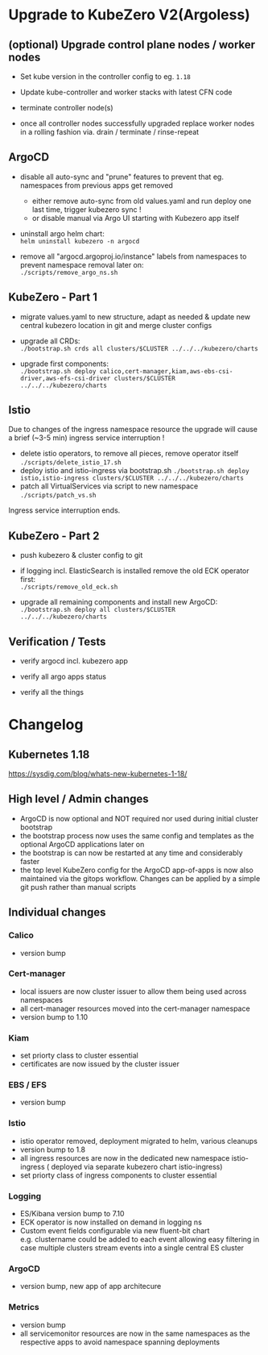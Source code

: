 # Upgrade to KubeZero V2(Argoless)

## (optional) Upgrade control plane nodes / worker nodes
- Set kube version in the controller config to eg. `1.18`  
- Update kube-controller and worker stacks with latest CFN code

- terminate controller node(s)
- once all controller nodes successfully upgraded replace worker nodes in a rolling fashion via. drain / terminate / rinse-repeat

## ArgoCD
- disable all auto-sync and "prune" features to prevent that eg. namespaces from previous apps get removed
  - either remove auto-sync from old values.yaml and run deploy one last time, trigger kubezero sync !
  - or disable manual via Argo UI starting with Kubezero app itself

- uninstall argo helm chart:  
`helm uninstall kubezero -n argocd`

- remove all "argocd.argoproj.io/instance" labels from namespaces to prevent namespace removal later on:  
  `./scripts/remove_argo_ns.sh`

## KubeZero - Part 1
- migrate values.yaml to new structure, adapt as needed
  & update new central kubezero location in git and merge cluster configs

- upgrade all CRDs:  
  `./bootstrap.sh crds all clusters/$CLUSTER ../../../kubezero/charts`

- upgrade first components:  
  `./bootstrap.sh deploy calico,cert-manager,kiam,aws-ebs-csi-driver,aws-efs-csi-driver clusters/$CLUSTER ../../../kubezero/charts`

## Istio
Due to changes of the ingress namespace resource the upgrade will cause a brief (~3-5 min) ingress service interruption !  

  - delete istio operators, to remove all pieces, remove operator itself
   `./scripts/delete_istio_17.sh`
  - deploy istio and istio-ingress via bootstrap.sh
  `./bootstrap.sh deploy istio,istio-ingress clusters/$CLUSTER ../../../kubezero/charts`
  - patch all VirtualServices via script to new namespace
  `./scripts/patch_vs.sh`

Ingress service interruption ends.

## KubeZero - Part 2

- push kubezero & cluster config to git

- if logging incl. ElasticSearch is installed remove the old ECK operator first:  
  `./scripts/remove_old_eck.sh`

- upgrade all remaining components and install new ArgoCD:  
  `./bootstrap.sh deploy all clusters/$CLUSTER ../../../kubezero/charts`

## Verification / Tests
- verify argocd incl. kubezero app
- verify all argo apps status

- verify all the things



# Changelog

## Kubernetes 1.18
https://sysdig.com/blog/whats-new-kubernetes-1-18/

## High level / Admin changes
- ArgoCD is now optional and NOT required nor used during initial cluster bootstrap
- the bootstrap process now uses the same config and templates as the optional ArgoCD applications later on
- the bootstrap is can now be restarted at any time and considerably faster
- the top level KubeZero config for the ArgoCD app-of-apps is now also maintained via the gitops workflow. Changes can be applied by a simple git push rather than manual scripts

## Individual changes

### Calico
- version bump

### Cert-manager
- local issuers are now cluster issuer to allow them being used across namespaces
- all cert-manager resources moved into the cert-manager namespace
- version bump to 1.10

### Kiam
- set priorty class to cluster essential
- certificates are now issued by the cluster issuer

### EBS / EFS
- version bump

### Istio
- istio operator removed, deployment migrated to helm, various cleanups
- version bump to 1.8
- all ingress resources are now in the dedicated new namespace istio-ingress ( deployed via separate kubezero chart istio-ingress)
- set priorty class of ingress components to cluster essential

### Logging
- ES/Kibana version bump to 7.10  
- ECK operator is now installed on demand in logging ns
- Custom event fields configurable via new fluent-bit chart    
  e.g. clustername could be added to each event allowing easy filtering in case multiple clusters stream events into a single central ES cluster

### ArgoCD
- version bump, new app of app architecure

### Metrics
- version bump
- all servicemonitor resources are now in the same namespaces as the respective apps to avoid namespace spanning deployments


